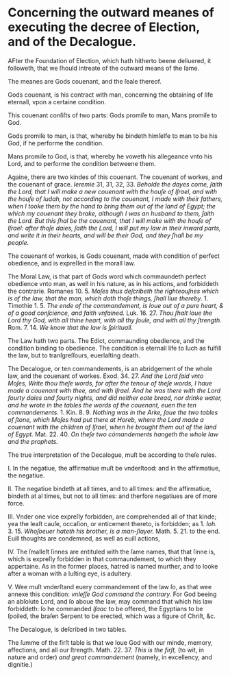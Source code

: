 # Concerning the outward meanes of executing the decree of Election, and of the Decalogue.

AFter the Foundation of Election, which hath hitherto beene deliuered, it followeth, that we ſhould intreate of the outward means of the ſame.

The meanes are Gods couenant, and the ſeale thereof.

Gods couenant, is his contract with man, concerning the obtaining of life eternall, vpon a certaine condition.

This couenant conſiſts of two parts: Gods promiſe to man, Mans promiſe to God.

Gods promiſe to man, is that, whereby he bindeth himſelfe to man to be his God, if he performe the condition.

Mans promiſe to God, is that, whereby he voweth his allegeance vnto his Lord, and to performe the condition betweene them.

Againe, there are two kindes of this couenant. The couenant of workes, and the couenant of grace. *Ieremie* 31, 31, 32, 33. *Beholde the dayes come, ſaith the Lord, that I will make a new couenant with the houſe of Iſrael, and with the houſe of Iudah, not according to the couenant, I made with their fathers, when I tooke them by the hand to bring them out of the land of Egypt; the which my couenant they brake, although I was an husband to them, ſaith the Lord. But this ſhal be the couenant, that I will make with the houſe of Iſrael: after thoſe daies, ſaith the Lord, I will put my law in their inward parts, and write it in their hearts, and will be their God, and they ſhall be my people.*

The couenant of workes, is Gods couenant, made with condition of perfect obedience, and is expreſſed in the morall law.

The Moral Law, is that part of Gods word which commaundeth perfect obedience vnto man, as well in his nature, as in his actions, and forbiddeth the contrarie. Romanes 10. 5. *Moſes thus deſcribeth the righteouſnes which is of the law, that the man, which doth thoſe things, ſhall liue thereby.* 1. Timothie 1. 5. *The ende of the commandement, is loue out of a pure heart, & of a good conſcience, and faith vnfained.* Luk. 16. 27. *Thou ſhalt loue the Lord thy God, with all thine heart, with all thy ſoule, and with all thy ſtrength.* Rom. 7. 14. *We know that the law is ſpirituall.*

The Law hath two parts. The Edict, commaunding obedience, and the condition binding to obedience. The condition is eternall life to ſuch as fulfill the law, but to tranſgreſſours, euerlaſting death.

The Decalogue, or ten commandements, is an abridgement of the whole law, and the couenant of workes. Exod. 34. 27. *And the Lord ſaid vnto Moſes, Write thou theſe words, for after the tenour of theſe words, I haue made a couenant with thee, and with Iſrael. And he was there with the Lord fourty daies and fourty nights, and did neither eate bread, nor drinke water, and he wrote in the tables the words of the couenant, euen the ten commandements.* 1. Kin. 8. 9. *Nothing was in the Arke, ſaue the two tables of ſtone, which Moſes had put there at Horeb, where the Lord made a couenant with the children of Iſrael, when he brought them out of the land of Egypt.* Mat. 22. 40. *On theſe two cómandements hangeth the whole law and the prophets.*

The true interpretation of the Decalogue, muſt be according to theſe rules.

I. In the negatiue, the affirmatiue muſt be vnderſtood: and in the affirmatiue, the negatiue.

II. The negatiue bindeth at all times, and to all times: and the affirmatiue, bindeth at al times, but not to all times: and therfore negatiues are of more force.

III. Vnder one vice expreſly forbidden, are comprehended all of that kinde; yea the leaſt cauſe, occaſion, or enticement thereto, is forbidden; as 1. *Ioh.* 3. 15. *Whoſoeuer hateth his brother, is a man-ſlayer.* Math. 5. 21. to the end. Euill thoughts are condemned, as well as euill actions,

IV. The ſmalleſt ſinnes are entituled with the ſame names, that that ſinne is, which is expreſly forbidden in that commaundement, to which they appertaine. As in the former places, hatred is named murther, and to looke after a woman with a luſting eye, is adultery.

V. Wee muſt vnderſtand euery commandement of the law ſo, as that wee annexe this condition: *vnleſſe God command the contrary.* For God beeing an abſolute Lord, and ſo aboue the law, may command that which his law forbiddeth: ſo he commanded *Iſaac* to be offered, the Egyptians to be ſpoiled, the braſen Serpent to be erected, which was a figure of Chriſt, &c.

The Decalogue, is deſcribed in two tables.

The ſumme of the firſt table is that we loue God with our minde, memory, affections, and all our ſtrength. Math. 22. 37. *This is the firſt,* (to wit, in nature and order) *and great commandement* (namely, in excellency, and dignitie.)